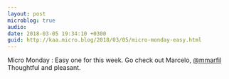 ```yaml
---
layout: post
microblog: true
audio: 
date: 2018-03-05 19:34:10 +0300
guid: http://kaa.micro.blog/2018/03/05/micro-monday-easy.html
---
```

Micro Monday : Easy one for this week. Go check out Marcelo, [@mmarfil](https://micro.blog/mmarfil) Thoughtful and pleasant.
